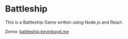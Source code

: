 # Battleship
This is a Battleship Game written using Node.js and React.

<em>Demo:</em> <a href="battleship.kevinboyd.me">battleship.kevinboyd.me</a>
